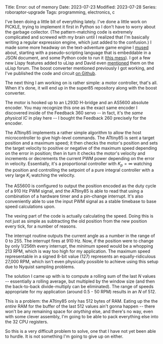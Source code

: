 Title: Error: out of memory
Date: 2023-07-23
Modified: 2023-07-28
Series: roboraptor-upgrade
Tags: programming, electronics, c

I've been doing a little bit of everything lately. I've done a little work on PICKLE, trying to implement it first in Python so I don't have to worry about the garbage collector. (The pattern-matching code is extremely complicated and screwed with my brain until I realized that I'm basically writing a regular expression engine, which just added to the confusion.) I made some more headway on the text-adventure game engine I [mused]({filename}../programming/tree.md) about, starting with a pseudo-scripting language that is embeddable in a JSON document, and some Python code to run it ([this mess](https://github.com/dragoncoder047/json_runner)). I got a few new Lispy features added to uLisp and David even [mentioned](http://forum.ulisp.com/t/ulisp-extensions-add-catch-throw-and-backquote/1249) them on the uLisp forum. The boost converter mentioned previously I got working, and I've published the code and circuit [on Github](https://github.com/dragoncoder047/super85/tree/master/smartboost).

The next thing I am working on is rather simple: a motor controller, that's all. When it's done, it will end up in the super85 repository along with the boost converter.

The motor is hooked up to an L293D H-bridge and an AS5600 absolute encoder. You may recognize this one as the exact same encoder I discovered inside of the Feedback 360 servo -- in fact, it's the *same physical IC* in play here -- I bought the Feedback 260 precisely for the encoder.

The ATtiny85 implements a rather simple algorithm to allow the host microcontroller to give high-level commands. The ATtiny85 is sent a target position and a maximum speed; it then checks the motor's position and sets the target velocity to positive or negative of the maximum speed depending on the error in position; then in turn it checks the motor's velocity and increments or decrements the current PWM power depending on the error in velocity. Essentially, it's a proportional controller with $K_p = \infty$ watching the position and controlling the setpoint of a pure integral controller with a very large $K_i$ watching the velocity.

The AS5600 is configured to output the position encoded as the duty cycle of a 910 Hz PWM signal, and the ATtiny85 is able to read that using a combination of a hardware timer and a pin-change interrupt. It's also conveniently able to use the input PWM signal as a stable timebase to base speed calculations upon.

The vexing part of the code is actually calculating the speed. Doing this is not just as simple as subtracting the old position from the new position every tick, for a number of reasons.

The interrupt routine outputs the current angle as a number in the range of 0 to 255. The interrupt fires at 910 Hz. Now, if the position were to change by only 1/256th every interrupt, the *minimum* speed would be a whopping 213 RPM, which is way too high for my application. The maximum speed representable in a signed 8-bit value (127) represents an equally-ridiculous 27,000 RPM, which isn't even physically possible to achieve using this setup due to Nyquist sampling problems.

The solution I came up with is to compute a rolling sum of the last *N* values -- essentially a rolling average, but multipled by the window size (and then the back-to-back divide-multiply can be eliminated). The range of speeds appropriate for my application (around 0.5 - 50 RPM) results in an *N* of 512.

This is a problem: the ATtiny85 only has 512 bytes of RAM. Eating up the the *entire* RAM for the buffer of the last 512 values ain't gonna happen -- there won't be any remaining space for *anything* else, and there's no way, even with some clever assembly, I'm going to be able to pack everything else into the 32 CPU registers.

So this is a very difficult problem to solve, one that I have not yet been able to hurdle. It is not something I'm going to give up on either.
